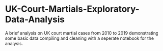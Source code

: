 # UK-Court-Martials-Exploratory-Data-Analysis

A brief analysis on UK court martial cases from 2010 to 2019 demonstrating some basic data compiling and cleaning with a seperate notebook for the analysis.
